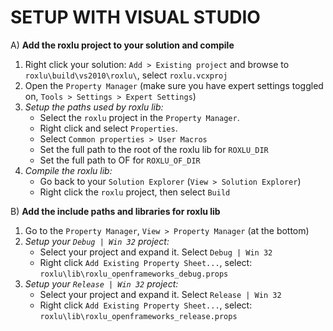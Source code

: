 SETUP WITH VISUAL STUDIO
========================

A) **Add the roxlu project to your solution and compile**

1. Right click your solution: `Add > Existing project` and browse to
   `roxlu\build\vs2010\roxlu\`, select `roxlu.vcxproj`
2. Open the `Property Manager` (make sure you have expert settings toggled on, 
   `Tools > Settings > Expert Settings`)
3.  _Setup the paths used by roxlu lib:_
    - Select the `roxlu` project in the `Property Manager`.
    - Right click and select `Properties`. 
    - Select `Common properties > User Macros`
    - Set the full path to the root of the roxlu lib for `ROXLU_DIR`
    - Set the full path to OF for `ROXLU_OF_DIR`
4. _Compile the roxlu lib:_
   - Go back to your `Solution Explorer` (`View > Solution Explorer`)
   - Right click the `roxlu` project, then select `Build`


B) **Add the include paths and libraries for roxlu lib**

1. Go to the `Property Manager`, `View > Property Manager` (at the bottom)
2. _Setup your `Debug | Win 32` project:_
   - Select your project and expand it. Select `Debug | Win 32`
   - Right click `Add Existing Property Sheet...`, select: `roxlu\lib\roxlu_openframeworks_debug.props` 
3. _Setup your `Release | Win 32` project:_
   - Select your project and expand it. Select `Release | Win 32`
   - Right click `Add Existing Property Sheet...`, select: `roxlu\lib\roxlu_openframeworks_release.props` 
   
   

